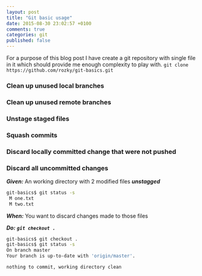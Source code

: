 ```yaml
---
layout: post
title: "Git basic usage"
date: 2015-08-30 23:02:57 +0100
comments: true
categories: git 
published: false
---
```


For a purpose of this blog post I have create a git repository with single file in it which should provide me enough 
complexity to play with. `git clone https://github.com/rozky/git-basics.git`

### Clean up unused local branches
### Clean up unused remote branches

### Unstage staged files

### Squash commits

### Discard locally committed change that were not pushed 

### Discard all uncommitted changes
***Given:*** An working directory with 2 modified files ***unstagged***

``` bash mark:1
git-basics$ git status -s
 M one.txt
 M two.txt
```

***When:*** You want to discard changes made to those files

***Do:*** ***`git checkout .`***
``` bash
git-basics$ git checkout .
git-basics$ git status -s
On branch master
Your branch is up-to-date with 'origin/master'.

nothing to commit, working directory clean
```

